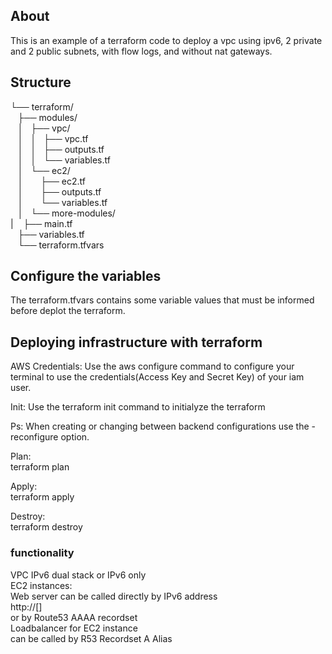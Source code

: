 ## About

This is an example of a terraform code to deploy a vpc using ipv6, 2 private and 2 public subnets, with flow logs, and without nat gateways.

## Structure

└── terraform/  
   ├── modules/  
   │   ├── vpc/  
   │   │   ├── vpc.tf  
   │   │   ├── outputs.tf  
   │   │   └── variables.tf  
   │   └── ec2/  
   │       ├── ec2.tf  
   │       ├── outputs.tf  
   │       └── variables.tf  
   │   └── more-modules/  
   |
   ├── main.tf  
   ├── variables.tf   
   └── terraform.tfvars   

## Configure the variables 

The terraform.tfvars contains some variable values that must be informed before deplot the terraform.

## Deploying infrastructure with terraform

AWS Credentials:
Use the aws configure command to configure your terminal to use the credentials(Access Key and Secret Key) of your iam user.

Init:
Use the terraform init command to initialyze the terraform 
  
  Ps: When creating or changing between backend configurations use the -reconfigure option.

Plan:   
terraform plan
  
Apply:    
terraform apply 
  
Destroy:  
terraform destroy
  
### functionality  
VPC IPv6 dual stack or IPv6 only  
EC2 instances:  
Web server can be called directly by IPv6 address  
http://[]  
or by Route53 AAAA recordset  
Loadbalancer for EC2 instance  
can be called by R53 Recordset A Alias  
